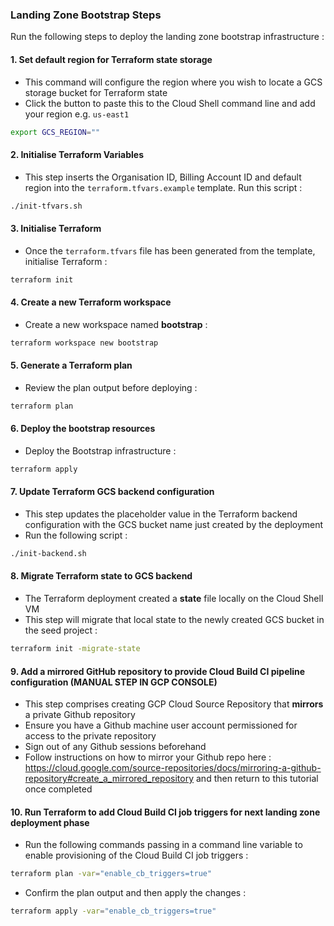 ### Landing Zone Bootstrap Steps

Run the following steps to deploy the landing zone bootstrap infrastructure :

#### 1. Set default region for Terraform state storage

- This command will configure the region where you wish to locate a GCS storage bucket for Terraform state
- Click the button to paste this to the Cloud Shell command line and add your region e.g. `us-east1`

```sh
export GCS_REGION="" 
```

#### 2. Initialise Terraform Variables

- This step inserts the Organisation ID, Billing Account ID and default region into the `terraform.tfvars.example` template. Run this script :

```sh
./init-tfvars.sh
```

#### 3. Initialise Terraform

- Once the `terraform.tfvars` file has been generated from the template, initialise Terraform :

```sh
terraform init
```

#### 4. Create a new Terraform workspace

- Create a new workspace named __bootstrap__ :

```sh
terraform workspace new bootstrap
```

#### 5. Generate a Terraform plan

- Review the plan output before deploying : 

```sh
terraform plan
```

#### 6. Deploy the bootstrap resources

- Deploy the Bootstrap infrastructure :

```sh
terraform apply
```

#### 7. Update Terraform GCS backend configuration

- This step updates the placeholder value in the Terraform backend configuration with the GCS bucket name just created by the deployment
- Run the following script :

```sh
./init-backend.sh
```

#### 8. Migrate Terraform state to GCS backend

- The Terraform deployment created a __state__ file locally on the Cloud Shell VM
- This step will migrate that local state to the newly created GCS bucket in the seed project :

```sh
terraform init -migrate-state
```

#### 9. Add a mirrored GitHub repository to provide Cloud Build CI pipeline configuration (MANUAL STEP IN GCP CONSOLE)

- This step comprises creating GCP Cloud Source Repository that __mirrors__ a private Github repository
- Ensure you have a Github machine user account permissioned for access to the private repository
- Sign out of any Github sessions beforehand
- Follow instructions on how to mirror your Github repo here : <https://cloud.google.com/source-repositories/docs/mirroring-a-github-repository#create_a_mirrored_repository> and then return to this tutorial once completed


#### 10. Run Terraform to add Cloud Build CI job triggers for next landing zone deployment phase

- Run the following commands passing in a command line variable to enable provisioning of the Cloud Build CI job triggers :

```sh
terraform plan -var="enable_cb_triggers=true"
```

- Confirm the plan output and then apply the changes :

```sh
terraform apply -var="enable_cb_triggers=true"
```
